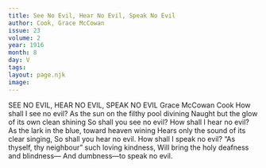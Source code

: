```yaml
---
title: See No Evil, Hear No Evil, Speak No Evil
author: Cook, Grace McCowan
issue: 23
volume: 2
year: 1916
month: 8
day: V
tags:
layout: page.njk
image:
---
```

SEE NO EVIL, HEAR NO EVIL, SPEAK NO EVIL   Grace McCowan Cook      How shall I see no evil?   As the sun on the filthy pool divining    Naught but the glow of its own clean shining   So shall you see no evil?      How shall I hear no evil?   As the lark in the blue, toward heaven wining      Hears only the sound of its clear singing,   So shall you hear no evil.      How shall I speak no evil?   “As thyself, thy neighbour” such loving kindness,      Will bring the holy deafness and blindness—   And dumbness—to speak no evil.

